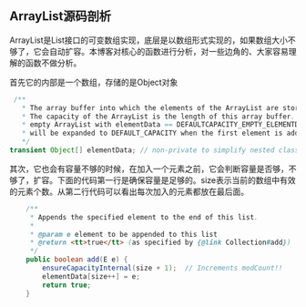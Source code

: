 ## ArrayList源码剖析

ArrayList是List接口的可变数组实现，底层是以数组形式实现的，如果数组大小不够了，它会自动扩容。本博客对核心的函数进行分析，对一些边角的、大家容易理解的函数不做分析。

首先它的内部是一个数组，存储的是Object对象

```java
 /**  
   * The array buffer into which the elements of the ArrayList are stored.  
   * The capacity of the ArrayList is the length of this array buffer. Any  
   * empty ArrayList with elementData == DEFAULTCAPACITY_EMPTY_ELEMENTDATA  
   * will be expanded to DEFAULT_CAPACITY when the first element is added.    
   */  
transient Object[] elementData; // non-private to simplify nested class access
```

其次，它也会有容量不够的时候，在加入一个元素之前，它会判断容量是否够，不够了，扩容。下面的代码第一行是确保容量是足够的。size表示当前的数组中有效的元素个数。从第二行代码可以看出每次加入的元素都放在最后面。

```java
    /**  
     * Appends the specified element to the end of this list.  
     *  
     * @param e element to be appended to this list  
     * @return <tt>true</tt> (as specified by {@link Collection#add})  
     */  
    public boolean add(E e) {  
        ensureCapacityInternal(size + 1);  // Increments modCount!!  
        elementData[size++] = e;  
        return true;  
    }  
```  
